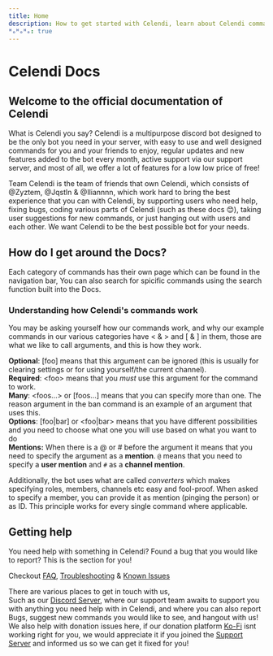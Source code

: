 ```yaml
---
title: Home
description: How to get started with Celendi, learn about Celendi commands and get an overview about the bot!
ᴴₒᴴₒᴴₒ: true
---
```

# Celendi Docs

## Welcome to the official documentation of Celendi

What is Celendi you say? Celendi is a multipurpose discord bot designed to be the only bot you need in your server, with easy to use and well designed commands for you and your friends to enjoy, regular updates and new features added to the bot every month, active support via our support server, and most of all, we offer a lot of features for a low low price of free!  

Team Celendi is the team of friends that own Celendi, which consists of @Zyztem, @Jqstln & @Iliannnn, which work hard to bring the best experience that you can with Celendi, by supporting users who need help, fixing bugs, coding various parts of Celendi (such as these docs 😊), taking user suggestions for new commands, or just hanging out with users and each other. We want Celendi to be the best possible bot for your needs.

## How do I get around the Docs?

Each category of commands has their own page which can be found in the navigation bar, You can also search for spicific commands using the search function built into the Docs.

### Understanding how Celendi's commands work

You may be asking yourself how our commands work, and why our example commands in our various categories have &lt; & &gt; and [ & ] in them, those are what we like to call arguments, and this is how they work.  

**Optional**: \[foo\] means that this argument can be ignored \(this is usually for clearing settings or for using yourself/the current channel\).  
**Required**: &lt;foo&gt; means that you _must_ use this argument for the command to work.  
**Many**: &lt;foos...&gt; or \[foos...\] means that you can specify more than one. The reason argument in the ban command is an example of an argument that uses this.  
**Options**: \[foo\|bar\] or &lt;foo\|bar&gt; means that you have different possibilities and you need to choose what one you will use based on what you want to do  
**Mentions:** When there is a &#64; or # before the argument it means that you need to specify the argument as a **mention**. `@` means that you need to specify a **user mention** and `#` as a **channel mention**.

Additionally, the bot uses what are called _converters_ which makes specifying roles, members, channels etc easy and fool-proof. When asked to specify a member, you can provide it as mention \(pinging the person\) or as ID. This principle works for every single command where applicable.

## Getting help

You need help with something in Celendi? Found a bug that you would like to report? This is the section for you!

Checkout [FAQ](https://docs.celendi.xyz/troubleshooting/faq), [Troubleshooting](https://docs.celendi.xyz/troubleshooting) & [Known Issues](https://docs.celendi.xyz/troubleshooting/known-issues)

There are various places to get in touch with us,  
Such as our [Discord Server](https://celendi.xyz/support), where our support team awaits to support you with anything you need help with in Celendi, and where you can also report Bugs, suggest new commands you would like to see, and hangout with us! We also help with donation issues here, if our donation platform [Ko-Fi](https://ko-fi.com/celendibot) isnt working right for you, we would appreciate it if you joined the [Support Server](https://celendi.xyz/support) and informed us so we can get it fixed for you!
